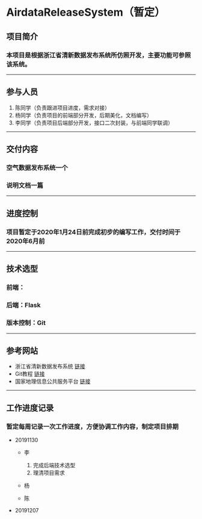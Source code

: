 # AirdataReleaseSystem（暂定）
## 项目简介
### 本项目是根据浙江省清新数据发布系统所仿照开发，主要功能可参照该系统。
---
## 参与人员
1. 陈同学（负责跟进项目进度，需求对接）
2. 杨同学（负责项目的前端部分开发，后期美化，文档编写）
3. 李同学（负责项目后端部分开发，接口二次封装，与前端同学联调）
---
## 交付内容
### 空气数据发布系统一个
### 说明文档一篇
---
## 进度控制
### 项目暂定于2020年1月24日前完成初步的编写工作，交付时间于2020年6月前
---
## 技术选型
### 前端：
### 后端：Flask
### 版本控制：Git
---
## 参考网站
- 浙江省清新数据发布系统 [链接](http://223.4.64.202/zjqxkqfb/)
- Git教程 [链接](https://www.runoob.com/git/git-tutorial.html)
- 国家地理信息公共服务平台 [链接](https://www.tianditu.gov.cn)
---

## 工作进度记录

### 暂定每周记录一次工作进度，方便协调工作内容，制定项目排期
- 20191130
    - 李
        1. 完成后端技术选型
        2. 理清项目需求
    - 杨
        
    - 陈

- 20191207



